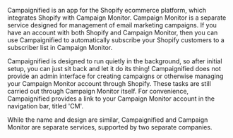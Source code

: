 Campaignified is an app for the Shopify ecommerce platform, which integrates
Shopify with Campaign Monitor. Campaign Monitor is a separate service designed
for management of email marketing campaigns. If you have an account with both
Shopify and Campaign Monitor, then you can use Campaignified to automatically
subscribe your Shopify customers to a subscriber list in Campaign Monitor.

Campaignified is designed to run quietly in the background, so after initial
setup, you can just sit back and let it do its thing! Campaignified does not
provide an admin interface for creating campaigns or otherwise managing your
Campaign Monitor account through Shopify. These tasks are still carried out
through Campaign Monitor itself. For convenience, Campaignified provides a link
to your Campaign Monitor account in the navigation bar, titled 'CM'.

While the name and design are similar, Campaignified and Campaign Monitor are
separate services, supported by two separate companies.
